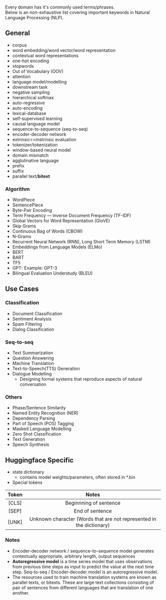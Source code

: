 Every domain has it's commonly used terms/phrases.  
Below is an non-exhaustive list covering important keywords in Natural Language Processing (NLP). 

## General
- corpus
- word embedding/word vector/word representation
- contextual word representations
- one-hot encoding
- stopwords
- Out of Vocabulary (OOV)
- attention
- language model/modelling
- downstream task
- negative sampling
- hierarchical softmax
- auto-regressive
- auto-encoding
- lexical-database
- self-supervised learning
- causal language model
- sequence-to-sequence (seq-to-seq)
- encoder-decoder network
- extrinsic<>instrinsic evaluation
- tokenizer/tokenization
- window-based neural model
- domain mismatch
- agglutinative language 
- prefix 
- suffix
- parallel text/**bitext**

### Algorithm

- WordPiece
- SentencePiece
- Byte-Pair Encoding
- Term Frequency — Inverse Document Frequency (TF-IDF)
- Global Vectors for Word Representation (GloVE)
- Skip Grams
- Continuous Bag of Words (CBOW)
- N-Grams
- Recurrent Neural Network (RNN), Long Short Term Memory (LSTM)
- Embeddings from Language Models (ELMo)
- BERT
- BART
- TF5
- GPT-<numerical value> Example: GPT-3
- Bilingual Evaluation Understudy (BLEU)
  
  
## Use Cases
  
### Classification
- Document Classification
- Sentiment Analysis
- Spam Filtering
- Dialog Classification
  
### Seq-to-seq
- Text Summarization
- Question Answering
- Machine Translation
- Text-to-Speech(TTS) Generation
- Dialogue Modelling
    - Designing formal systems that reproduce aspects of natural conversation
  
### Others
- Phase/Sentence Similarity
- Named Entity Recognition (NER)
- Dependency Parsing
- Part of Speech (POS) Tagging
- Masked Language Modelling
- Zero Shot Classification
- Text Generation  
- Speech Synthesis

  
## Huggingface Specific
- state dictionary
  - contains model weights/parameters, often stored in *.bin
- Special tokens

| Token | Notes |
| :---------------------:  | :---------------------:  |
| [CLS] | Beginnning of sentence|
| [SEP] | End of sentence |
| [UNK] | Unknown character (Words that are not represented in the dictionary) |
  
  
  ### Notes
  - Encoder-decoder network / sequence-to-sequence model generates contextually appropriate, arbitrary length, output sequences
  - **Autoregressive model** is a time series model that uses observations from previous time steps as input to predict the value at the next time step. Seq-to-seq / Encoder-decoder model is an autoregressive model.
  - The resources used to train machine translation systems are known as parallel texts, or bitexts. These are large text collections consisting of pair of sentences from different languages that are translation of one another. 
